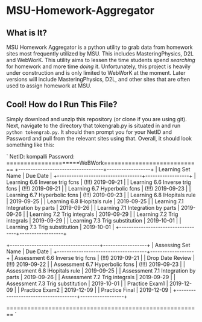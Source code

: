 # MSU-Homework-Aggregator
## What is It?
MSU Homework Aggregator is a python utility to grab data from homework sites most frequently utilized by MSU. This includes MasteringPhysics, D2L and WebWorK. This utility aims to lessen the time students spend <i>searching</i> for homework and more time <i>doing</i> it. Unfortunately, this project is heavily under construction and is only limited to WebWorK at the moment. Later versions will include MasteringPhysics, D2L, and other sites that are often used to assign homework at MSU.

## Cool! How do I Run This File?
Simply download and unzip this repository (or clone if you are using git). Next, navigate to the directory that tokengrab.py is situated in and run `python tokengrab.py`. It should then prompt you for your NetID and Password and pull from the relevant sites using that.
Overall, it should look something like this:

`
NetID: kompalli
Password:
=====================WeBWork============================
+-----------------------------------+------------------+
|         Learning Set Name         |         Due Date |
+-----------------------------------+------------------+
|   Learning 6.6 Inverse trig fcns  | (!!!) 2019-09-21 |
|   Learning 6.6 Inverse trig fcns  | (!!!) 2019-09-21 |
|    Learning 6.7 Hyperbolic fcns   | (!!!) 2019-09-23 |
|    Learning 6.7 Hyperbolic fcns   | (!!!) 2019-09-23 |
|    Learning 6.8 lHopitals rule    |       2019-09-25 |
|    Learning 6.8 lHopitals rule    |       2019-09-25 |
| Learning 7.1 Integration by parts |       2019-09-26 |
| Learning 7.1 Integration by parts |       2019-09-26 |
|    Learning 7.2 Trig integrals    |       2019-09-29 |
|    Learning 7.2 Trig integrals    |       2019-09-29 |
|   Learning 7.3 Trig substitution  |       2019-10-01 |
|   Learning 7.3 Trig substitution  |       2019-10-01 |
+-----------------------------------+------------------+


+-------------------------------------+------------------+
|          Assessing Set Name         |         Due Date |
+-------------------------------------+------------------+
|   Assessment 6.6 Inverse trig fcns  | (!!!) 2019-09-21 |
|           Drop Date Review          | (!!!) 2019-09-22 |
|    Assessment 6.7 Hyperbolic fcns   | (!!!) 2019-09-23 |
|    Assessment 6.8 lHopitals rule    |       2019-09-25 |
| Assessment 7.1 Integration by parts |       2019-09-26 |
|    Assessment 7.2 Trig integrals    |       2019-09-29 |
|   Assessment 7.3 Trig substitution  |       2019-10-01 |
|            Practice Exam1           |       2019-12-09 |
|            Practice Exam2           |       2019-12-09 |
|            Practice Final           |       2019-12-09 |
+-------------------------------------+------------------+


========================================================
`
